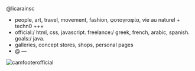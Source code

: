 @licarainsc
- people, art, travel, movement, fashion, φoτογrαφία, vie au naturel + techn0 +++ 
- official:/ html, css, javascript. freelance:/ greek, french, arabic, spanish. goals:/ java. 
- galleries, concept stores, shops, personal pages
- @ —

<!---
licarainsc/licarainsc is a ✨ special ✨ repository because its `README.md` (this file) appears on your GitHub profile.
You can click the Preview link to take a look at your changes.
--->
![camfooterofficial](https://user-images.githubusercontent.com/119945254/206821958-a405d739-df0b-4d18-8db0-1c4ba34e7cd7.png)
